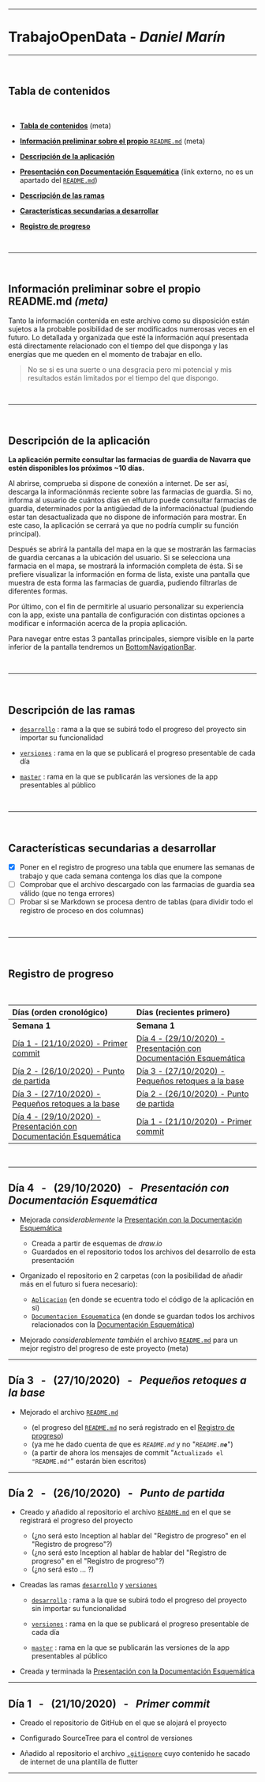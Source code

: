 
<!-- ==================================================================================================== -->

---
# **TrabajoOpenData** - _Daniel Marín_
---

<br>

<!-- ==================================================================================================== -->

<!-- ===== REFERENCIAS ===== -->

[PDE]: https://docs.google.com/presentation/d/1ZGtemNMhVohsCC2PnnbQ7edXZn5R5n9pzkv9R-fOJ1k/edit?usp=sharing

[README]: https://github.com/dmarinmdam1/TrabajoOpenData/blob/versiones/README.md
[GITIGNORE]: https://github.com/dmarinmdam1/TrabajoOpenData/blob/versiones/.gitignore

[DESARROLLO]: https://github.com/dmarinmdam1/TrabajoOpenData/tree/desarrollo
[VERSIONES]: https://github.com/dmarinmdam1/TrabajoOpenData/tree/versiones
[MASTER]: https://github.com/dmarinmdam1/TrabajoOpenData/tree/master

[APLICACION]: https://github.com/dmarinmdam1/TrabajoOpenData/tree/versiones/Aplicacion
[DOCESQ]: https://github.com/dmarinmdam1/TrabajoOpenData/tree/versiones/Documentacion%20Esquematica

[BNB]: https://api.flutter.dev/flutter/material/BottomNavigationBar-class.html

<!-- ==================================================================================================== -->

## **Tabla de contenidos** <a name="TDC"></a>

<br>

- [**Tabla de contenidos**](#TDC) (meta)

- [**Información preliminar sobre el propio** `README.md`](#IPSEPR) (meta)

- [**Descripción de la aplicación**](#DDLA)

- [**Presentación con Documentación Esquemática**][PDE] (link externo, no es un apartado del [`README.md`][README])

- [**Descripción de las ramas**](#DDLR)

- [**Características secundarias a desarrollar**](#CCAD)

- [**Registro de progreso**](#RDP)

<br>

---

<!-- ==================================================================================================== -->

<br>

## **Información preliminar sobre el propio README.md** _(meta)_ <a name="IPSEPR"></a>

Tanto la información contenida en este archivo como su disposición están sujetos a la probable posibilidad de ser modificados numerosas veces en el futuro. Lo detallada y organizada que esté la información aquí presentada está directamente relacionado con el tiempo del que disponga y las energías que me queden en el momento de trabajar en ello.

> No se si es una suerte o una desgracia pero mi potencial y mis resultados están limitados por el tiempo del que dispongo. 

<br>

---

<!-- ==================================================================================================== -->

<br>

## **Descripción de la aplicación** <a name="DDLA"></a>

**La aplicación permite consultar las farmacias de guardia de Navarra que estén disponibles los próximos ~10 días.**

Al abrirse, comprueba si dispone de conexión a internet. De ser así, descarga la informaciónmás reciente sobre las farmacias de guardia. Si no, informa al usuario de cuántos días  en elfuturo puede consultar farmacias de guardia, determinados por la antigüedad de la informaciónactual (pudiendo estar tan desactualizada que no dispone de información para mostrar. En este caso, la aplicación se cerrará ya que no podría cumplir su función principal).

Después se abrirá la pantalla del mapa en la que se mostrarán las farmacias de guardia cercanas a la ubicación del usuario. Si se selecciona una farmacia en el mapa, se mostrará la información completa de ésta. Si se prefiere visualizar la información en forma de lista, existe una pantalla que muestra de esta forma las farmacias de guardia, pudiendo filtrarlas de diferentes formas.

Por último, con el fin de permitirle al usuario personalizar su experiencia con la app, existe una pantalla de configuración con distintas opciones a modificar e información acerca de la propia aplicación.

Para navegar entre estas 3 pantallas principales, siempre visible en la parte inferior de la pantalla tendremos un [BottomNavigationBar][BNB].

<br>

---

<!-- ==================================================================================================== -->

<br>

## **Descripción de las ramas** <a name="DDLR"></a>

- [`desarrollo`][DESARROLLO] : rama a la que se subirá todo el progreso del proyecto sin importar su funcionalidad

- [`versiones`][VERSIONES] : rama en la que se publicará el progreso presentable de cada día

- [`master`][MASTER] : rama en la que se publicarán las versiones de la app presentables al público

<br>

---

<!-- ==================================================================================================== -->

<br>

## **Características secundarias a desarrollar** <a name="CCAD"></a>

- [X] Poner en el registro de progreso una tabla que enumere las semanas de trabajo y que cada semana contenga los días que la compone
- [ ] Comprobar que el archivo descargado con las farmacias de guardia sea válido (que no tenga errores)
- [ ] Probar si se Markdown se procesa dentro de tablas (para dividir todo el registro de proceso en dos columnas)

<br>

---

<!-- ==================================================================================================== -->

<br>

## **Registro de progreso** <a name="RDP"></a>

<br>

| Días (orden cronológico) | Días (recientes primero) |
| :- | :- |
| **Semana 1**| **Semana 1** |
| [Día 1 - (21/10/2020) - Primer commit](#D1) | [Día 4 - (29/10/2020) - Presentación con Documentación Esquemática](#D4) |
| [Día 2 - (26/10/2020) - Punto de partida](#D2) | [Día 3 - (27/10/2020) - Pequeños retoques a la base](#D3) |
| [Día 3 - (27/10/2020) - Pequeños retoques a la base](#D3) | [Día 2 - (26/10/2020) - Punto de partida](#D2) |
| [Día 4 - (29/10/2020) - Presentación con Documentación Esquemática](#D4) |[Día 1 - (21/10/2020) - Primer commit](#D1)|

<br>

---

<!-- ==================================================================================================== -->

## **Día 4** &nbsp; - &nbsp; (29/10/2020) &nbsp; - &nbsp; _Presentación con Documentación Esquemática_ <a name="D4"></a>

- Mejorada _considerablemente_ la [Presentación con la Documentación Esquemática][PDE]

    - Creada a partir de esquemas de _draw.io_
    - Guardados en el repositorio todos los archivos del desarrollo de esta presentación

- Organizado el repositorio en 2 carpetas (con la posibilidad de añadir más en el futuro si fuera necesario): 

    - [`Aplicacion`][APLICACION] (en donde se ecuentra todo el código de la aplicación en si)
    - [`Documentacion Esquematica`][DOCESQ] (en donde se guardan todos los archivos relacionados con la [Documentación Esquemática][PDE])

- Mejorado _considerablemente también_ el archivo [`README.md`][README] para un mejor registro del progreso de este proyecto (meta)
---

<!-- ==================================================================================================== -->

## **Día 3** &nbsp; - &nbsp; (27/10/2020) &nbsp; - &nbsp; _Pequeños retoques a la base_ <a name="D3"></a>

- Mejorado el archivo [`README.md`][README]

    - (el progreso del [`README.md`][README] no será registrado en el [Registro de progreso](#RDP))
    - (ya me he dado cuenta de que es _`README.md`_ y no "_<code>README.m<b>e</b></code>_")
    - (a partir de ahora los mensajes de commit "`Actualizado el "README.md"`" estarán bien escritos)

---

<!-- ==================================================================================================== -->

## **Día 2** &nbsp; - &nbsp; (26/10/2020) &nbsp; - &nbsp; _Punto de partida_ <a name="D2"></a>

- Creado y añadido al repositorio el archivo [`README.md`][README] en el que se registrará el progreso del proyecto

    - (¿no será esto Inception al hablar del "Registro de progreso" en el "Registro de progreso"?)
    - (¿no será esto Inception al hablar de hablar del "Registro de progreso" en el "Registro de progreso"?)
    - (¿no será esto ... ?)

- Creadas las ramas [`desarrollo`][DESARROLLO] y [`versiones`][VERSIONES]

    - [`desarrollo`][DESARROLLO] : rama a la que se subirá todo el progreso del proyecto sin importar su funcionalidad

    - [`versiones`][VERSIONES] : rama en la que se publicará el progreso presentable de cada día

    - [`master`][MASTER] : rama en la que se publicarán las versiones de la app presentables al público

- Creada y terminada la [Presentación con la Documentación Esquemática][PDE]

---

<!-- ==================================================================================================== -->

## **Día 1** &nbsp; - &nbsp; (21/10/2020) &nbsp; - &nbsp; _Primer commit_ <a name="D1"></a>

- Creado el repositorio de GitHub en el que se alojará el proyecto

- Configurado SourceTree para el control de versiones

- Añadido al repositorio el archivo [`.gitignore`][GITIGNORE] cuyo contenido he sacado de internet de una plantilla de flutter

---

<!-- ==================================================================================================== -->
